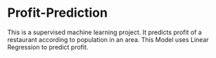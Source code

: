 # Profit-Prediction
This is a supervised machine learning project. It predicts profit of a restaurant according to population in an area. This Model uses Linear Regression to predict profit.
